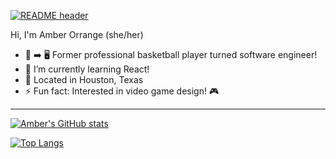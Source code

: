[![README header](https://user-images.githubusercontent.com/80993098/140383970-fcf7773d-58ca-4e24-948e-8332a26e02e2.png)](https://amberorrange.me)

Hi, I'm Amber Orrange (she/her)
- 🏀  ➡️  🖥️  Former professional basketball player turned software engineer!
- 📖  I’m currently learning React!
- 📍 Located in Houston, Texas
- ⚡ Fun fact: Interested in video game design! 🎮 

____________________________________________


[![Amber's GitHub stats](https://github-readme-stats.vercel.app/api?username=amberorrange&show_icons=true&theme=vision-friendly-dark&hide=contribs)](https://github.com/amberorrange/github-readme-stats)


[![Top Langs](https://github-readme-stats.vercel.app/api/top-langs/?username=amberorrange&layout=compact&theme=vision-friendly-dark&card_width=450)](https://github.com/amberorrange/github-readme-stats)







<!--
**amberorrange/amberorrange** is a ✨ _special_ ✨ repository because its `README.md` (this file) appears on your GitHub profile.

Here are some ideas to get you started:

- 🔭 I’m currently working on ...
- 🌱 I’m currently learning ...
- 👯 I’m looking to collaborate on ...
- 🤔 I’m looking for help with ...
- 💬 Ask me about ...
- 📫 How to reach me: ...
- 😄 Pronouns: She/her
- ⚡ Fun fact: ...
-->
